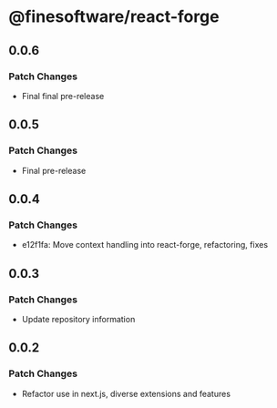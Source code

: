 # @finesoftware/react-forge

## 0.0.6

### Patch Changes

-   Final final pre-release

## 0.0.5

### Patch Changes

-   Final pre-release

## 0.0.4

### Patch Changes

-   e12f1fa: Move context handling into react-forge, refactoring, fixes

## 0.0.3

### Patch Changes

-   Update repository information

## 0.0.2

### Patch Changes

-   Refactor use in next.js, diverse extensions and features
